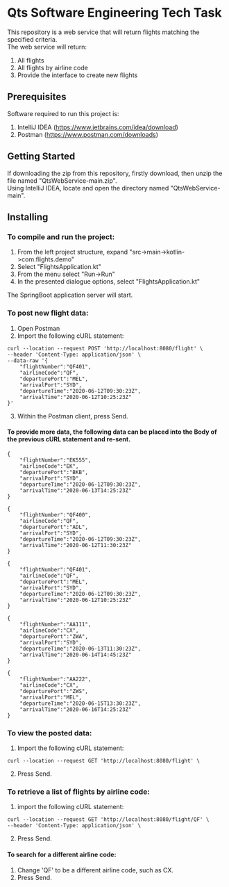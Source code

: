# Qts Software Engineering Tech Task

This repository is a web service that will return flights matching the specified criteria.<br/>
The web service will return:
1) All flights
2) All flights by airline code
3) Provide the interface to create new flights

## Prerequisites

Software required to run this project is:
1) IntelliJ IDEA (https://www.jetbrains.com/idea/download)
2) Postman (https://www.postman.com/downloads)

## Getting Started

If downloading the zip from this repository, firstly download, then unzip the file named "QtsWebService-main.zip".<br/>
Using IntelliJ IDEA, locate and open the directory named "QtsWebService-main".<br/>

## Installing

### To compile and run the project:
1) From the left project structure, expand "src->main->kotlin->com.flights.demo"
2) Select "FlightsApplication.kt"
3) From the menu select "Run->Run"
4) In the presented dialogue options, select "FlightsApplication.kt"

The SpringBoot application server will start.

### To post new flight data:
1) Open Postman
2) Import the following cURL statement:

```
curl --location --request POST 'http://localhost:8080/flight' \
--header 'Content-Type: application/json' \
--data-raw '{
    "flightNumber":"QF401",
    "airlineCode":"QF",
    "departurePort":"MEL",
    "arrivalPort":"SYD",
    "departureTime":"2020-06-12T09:30:23Z",
    "arrivalTime":"2020-06-12T10:25:23Z"
}'
```
3) Within the Postman client, press Send.
#### To provide more data, the following data can be placed into the Body of the previous cURL statement and re-sent.<br/>
```
{
    "flightNumber":"EK555",
    "airlineCode":"EK",
    "departurePort":"BKB",
    "arrivalPort":"SYD",
    "departureTime":"2020-06-12T09:30:23Z",
    "arrivalTime":"2020-06-13T14:25:23Z"
}
```
```
{
    "flightNumber":"QF400",
    "airlineCode":"QF",
    "departurePort":"ADL",
    "arrivalPort":"SYD",
    "departureTime":"2020-06-12T09:30:23Z",
    "arrivalTime":"2020-06-12T11:30:23Z"
}
```
```
{
    "flightNumber":"QF401",
    "airlineCode":"QF",
    "departurePort":"MEL",
    "arrivalPort":"SYD",
    "departureTime":"2020-06-12T09:30:23Z",
    "arrivalTime":"2020-06-12T10:25:23Z"
}
```
```
{
    "flightNumber":"AA111",
    "airlineCode":"CX",
    "departurePort":"ZWA",
    "arrivalPort":"SYD",
    "departureTime":"2020-06-13T11:30:23Z",
    "arrivalTime":"2020-06-14T14:45:23Z"
}
```
```
{
    "flightNumber":"AA222",
    "airlineCode":"CX",
    "departurePort":"ZWS",
    "arrivalPort":"MEL",
    "departureTime":"2020-06-15T13:30:23Z",
    "arrivalTime":"2020-06-16T14:25:23Z"
}
```

### To view the posted data:
1) Import the following cURL statement:
```
curl --location --request GET 'http://localhost:8080/flight' \
```
2) Press Send.
### To retrieve a list of flights by airline code:
1) import the following cURL statement:
```
curl --location --request GET 'http://localhost:8080/flight/QF' \
--header 'Content-Type: application/json' \
```
2) Press Send.
#### To search for a different airline code:
1) Change 'QF' to be a different airline code, such as CX.
2) Press Send.
